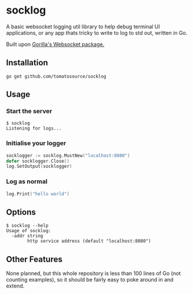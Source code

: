 # socklog

A basic websocket logging util library to help debug terminal UI applications, or any app thats tricky to write to log to std out, written in Go.

Built upon [Gorilla's Websocket package.]("github.com/gorilla/websocket")

## Installation

```
go get github.com/tomatosource/socklog
```

## Usage

### Start the server

```
$ socklog
Listening for logs...

```

### Initialise your logger
```go
socklogger := socklog.MustNew("localhost:8080")
defer socklogger.Close()
log.SetOutput(socklogger)
```

### Log as normal

```go
log.Print("hello world")
```

## Options

```
$ socklog --help
Usage of socklog:
  -addr string
    	http service address (default "localhost:8080")
```

## Other Features

None planned, but this whole repository is less than 100 lines of Go (not counting examples), so it should be fairly easy to poke around in and extend.
